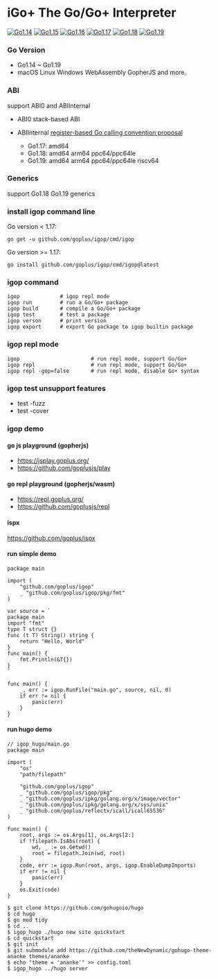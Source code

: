 # iGo+ The Go/Go+ Interpreter

[![Go1.14](https://github.com/goplus/igop/workflows/Go1.14/badge.svg)](https://github.com/goplus/igop/actions/workflows/go114.yml)
[![Go1.15](https://github.com/goplus/igop/workflows/Go1.15/badge.svg)](https://github.com/goplus/igop/actions/workflows/go115.yml)
[![Go1.16](https://github.com/goplus/igop/workflows/Go1.16/badge.svg)](https://github.com/goplus/igop/actions/workflows/go116.yml)
[![Go1.17](https://github.com/goplus/igop/workflows/Go1.17/badge.svg)](https://github.com/goplus/igop/actions/workflows/go117.yml)
[![Go1.18](https://github.com/goplus/igop/workflows/Go1.18/badge.svg)](https://github.com/goplus/igop/actions/workflows/go118.yml)
[![Go1.19](https://github.com/goplus/igop/workflows/Go1.19/badge.svg)](https://github.com/goplus/igop/actions/workflows/go119.yml)

### Go Version
- Go1.14 ~ Go1.19
- macOS Linux Windows  WebAssembly GopherJS and more.

### ABI

support ABI0 and ABIInternal

- ABI0 stack-based ABI
- ABIInternal [register-based Go calling convention proposal](https://golang.org/design/40724-register-calling)

	- Go1.17: amd64
	- Go1.18: amd64 arm64 ppc64/ppc64le
	- Go1.19: amd64 arm64 ppc64/ppc64le riscv64

### Generics

support Go1.18 Go1.19 generics

### install igop command line

Go version < 1.17:
```
go get -u github.com/goplus/igop/cmd/igop
```

Go version >= 1.17:
```
go install github.com/goplus/igop/cmd/igop@latest
```

### igop command
```
igop             # igop repl mode
igop run         # run a Go/Go+ package
igop build       # compile a Go/Go+ package
igop test        # test a package
igop verson      # print version
igop export      # export Go package to igop builtin package
```

### igop repl mode
```
igop                       # run repl mode, support Go/Go+
igop repl                  # run repl mode, support Go/Go+
igop repl -gop=false       # run repl mode, disable Go+ syntax
```

### igop test unsupport features

- test -fuzz
- test -cover

### igop demo

#### go js playground (gopherjs)
- <https://jsplay.goplus.org/>
- <https://github.com/goplusjs/play>

#### go repl playground (gopherjs/wasm)
- <https://repl.goplus.org/>
- <https://github.com/goplusjs/repl>

#### ispx
<https://github.com/goplus/ispx>

#### run simple demo
```
package main

import (
	"github.com/goplus/igop"
	_ "github.com/goplus/igop/pkg/fmt"
)

var source = `
package main
import "fmt"
type T struct {}
func (t T) String() string {
	return "Hello, World"
}
func main() {
	fmt.Println(&T{})
}
`

func main() {
	_, err := igop.RunFile("main.go", source, nil, 0)
	if err != nil {
		panic(err)
	}
}
```


#### run hugo demo
```
// igop_hugo/main.go
package main

import (
	"os"
	"path/filepath"

	"github.com/goplus/igop"
	_ "github.com/goplus/igop/pkg"
	_ "github.com/goplus/ipkg/golang.org/x/image/vector"
	_ "github.com/goplus/ipkg/golang.org/x/sys/unix"
	_ "github.com/goplus/reflectx/icall/icall65536"
)

func main() {
	root, args := os.Args[1], os.Args[2:]
	if !filepath.IsAbs(root) {
		wd, _ := os.Getwd()
		root = filepath.Join(wd, root)
	}
	code, err := igop.Run(root, args, igop.EnableDumpImports)
	if err != nil {
		panic(err)
	}
	os.Exit(code)
}
```
```
$ git clone https://github.com/gohugoio/hugo
$ cd hugo
$ go mod tidy
$ cd ..
$ igop_hugo ./hugo new site quickstart
$ cd quickstart
$ git init
$ git submodule add https://github.com/theNewDynamic/gohugo-theme-ananke themes/ananke
$ echo "theme = 'ananke'" >> config.toml
$ igop_hugo ../hugo server
```